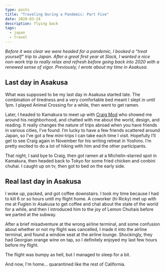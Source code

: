 ```yaml
---
type: posts
title: "Traveling During a Pandemic: Part Five"
date: 2020-03-24
description: flying back
tags:
  - japan
  - travel
---
```


*Before it was clear we were headed for a pandemic, I booked a “treat yourself” trip to Japan. After a great first year at Slack, I wanted a nice non-work trip to really relax and refresh before going back into 2020 with a renewed sense of vigor. Previously, I wrote about my time in Asakusa.*

## Last day in Asakusa

What was supposed to be my last day in Asakusa started late. The combination of tiredness and a very comfortable bed meant I slept in until 1pm. I played Animal Crossing for a while, then went to get ramen.

Later, I headed to Kamakura to meet up with [Craig Mod](https://www.craigmod.com) who showed me around his neighborhood, and chatted with me about the world, design, and reading. It really changes the nature of trips abroad when you have friends in various cities, I’ve found. I’m lucky to have a few friends scattered around Japan, so I’ve got a few mini-trips I can take each time I visit. Hopefully I’ll get to see Craig again in November for his writing retreat in Yoshino. I’m pretty excited to do a lot of hiking with him and the other participants.

That night, I said bye to Craig, then got ramen at a Michelin-starred spot in Kamakura, then headed back to Tokyo for some fried chicken and conbini chuhai. I caught up on tv, then got to bed on the early side.

## Real last day in Asakusa

I woke up, packed, and got coffee downstairs. I took my time because I had to kill 6 or so hours until my flight home. A coworker (hi Ricky) met up with me at Fuglen in Asakusa to get coffee and chat about the state of the world for a while, and then I introduced him to the joy of Lemon Chuhais before we parted at the subway.

After a brief misadventure at the wrong airline terminal, and some confusion about whether or not my flight was cancelled, I made it into the airline terminal, and found a window seat at the airline lounge. Shockingly, they had Georgian orange wine on tap, so I definitely enjoyed my last few hours before my flight.

The flight was bumpy as hell, but I managed to sleep for a bit.

And now, I'm home... quarantined like the rest of California.